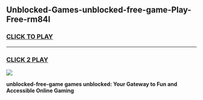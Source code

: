 
## Unblocked-Games-unblocked-free-game-Play-Free-rm84l
<h3>
<a href="https://premium76.site?title=unblocked-free-game&ref=18A">CLICK TO PLAY</a></h3>
<hr>

<h3>
<a href="https://premium76.site?title=unblocked-free-game&ref=18A">CLICK 2 PLAY</a>
  
</h3>

<a href="https://premium76.site?title=unblocked-free-game&ref=18A"><img src="https://clearcache.store/games.png"></a>


**unblocked-free-game games unblocked: Your Gateway to Fun and Accessible Online Gaming**
